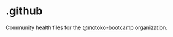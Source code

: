 # .github

Community health files for the [@motoko-bootcamp](https://github.com/motoko-bootcamp) organization.

